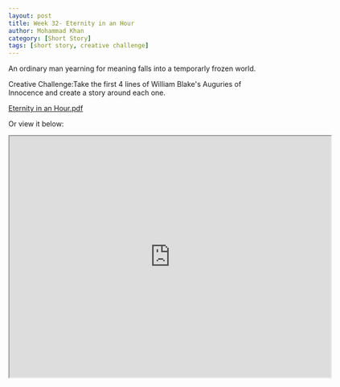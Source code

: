 ```yaml
---
layout: post
title: Week 32- Eternity in an Hour
author: Mohammad Khan
category: [Short Story]
tags: [short story, creative challenge]
---
```

An ordinary man yearning for meaning falls into a temporarly frozen world.


Creative Challenge:Take the first 4 lines of William Blake's Auguries of Innocence and create a story around each one.


<p><a href="https://drive.google.com/file/d/1gBZCwkEXVYoTo_JV8-BPeC0zsWZysgf9/view?usp=sharing">
Eternity in an Hour.pdf</a></p>

Or view it below: 
<!-- <embed src="https://drive.google.com/file/d/1mrL8nISYXGzBGAjVw-4hgwagVCEkNMaT/view?usp=sharing#toolbar=0" width="800px" height="2100px" /> -->
<iframe src="https://drive.google.com/file/d/1gBZCwkEXVYoTo_JV8-BPeC0zsWZysgf9/preview" width="640" height="480" allow="autoplay"></iframe>
